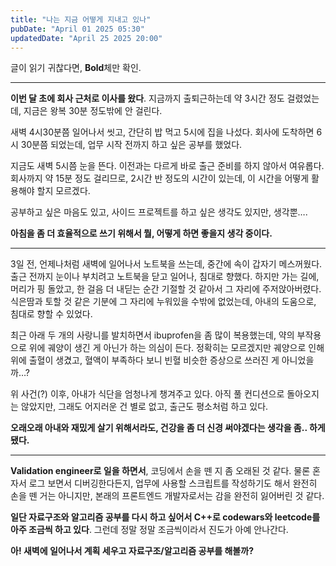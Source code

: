 ```yaml
---
title: "나는 지금 어떻게 지내고 있나"
pubDate: "April 01 2025 05:30"
updatedDate: "April 25 2025 20:00"
---
```



글이 읽기 귀찮다면, **Bold**체만 확인.

---


**이번 달 초에 회사 근처로 이사를 왔다**.
지금까지 출퇴근하는데 약 3시간 정도 걸렸었는데, 지금은 왕복 30분 정도밖에 안 걸린다.

새벽 4시30분쯤 일어나서 씻고, 간단히 밥 먹고 5시에 집을 나섰다. 회사에 도착하면 6시 30분쯤 되었는데, 업무 시작 전까지 하고 싶은 공부를 했었다.

지금도 새벽 5시쯤 눈을 뜬다. 이전과는 다르게 바로 출근 준비를 하지 않아서 여유롭다. 회사까지 약 15분 정도 걸리므로, 2시간 반 정도의 시간이 있는데, 이 시간을 어떻게 활용해야 할지 모르겠다.

공부하고 싶은 마음도 있고, 사이드 프로젝트를 하고 싶은 생각도 있지만, 생각뿐….

**아침을 좀 더 효율적으로 쓰기 위해서 뭘, 어떻게 하면 좋을지 생각 중이다.**

---

3일 전, 언제나처럼 새벽에 일어나서 노트북을 쓰는데, 중간에 속이 갑자기 메스꺼웠다. 출근 전까지 눈이나 부치려고 노트북을 닫고 일어나, 침대로 향했다. 하지만 가는 길에, 머리가 핑 돌았고, 한 걸음 더 내딛는 순간 기절할 것 같아서 그 자리에 주저앉아버렸다. 식은땀과 토할 것 같은 기분에 그 자리에 누워있을 수밖에 없었는데, 아내의 도움으로, 침대로 향할 수 있었다.

최근 아래 두 개의 사랑니를 발치하면서 ibuprofen을 좀 많이 복용했는데, 약의 부작용으로 위에 궤양이 생긴 게 아닌가 하는 의심이 든다. 정확히는 모르겠지만 궤양으로 인해 위에 출혈이 생겼고, 혈액이 부족하다 보니 빈혈 비슷한 증상으로 쓰러진 게 아니었을까…?

위 사건(?) 이후, 아내가 식단을 엄청나게 챙겨주고 있다. 아직 풀 컨디션으로 돌아오지는 않았지만, 그래도 어지러운 건 별로 없고, 출근도 평소처럼 하고 있다.

**오래오래 아내와 재밌게 살기 위해서라도, 건강을 좀 더 신경 써야겠다는 생각을 좀.. 하게 됐다.**

---

**Validation engineer로 일을 하면서**, 코딩에서 손을 뗀 지 좀 오래된 것 같다. 물론 혼자서 로그 보면서 디버깅한다든지, 업무에 사용할 스크립트를 작성하기도 해서 완전히 손을 뗀 거는 아니지만, 본래의 프론트엔드 개발자로서는 감을 완전히 잃어버린 것 같다.

**일단 자료구조와 알고리즘 공부를 다시 하고 싶어서 C++로 codewars와 leetcode를 아주 조금씩 하고 있다**. 그런데 정말 정말 조금씩이라서 진도가 아예 안나간다. 

**아! 새벽에 일어나서 계획 세우고 자료구조/알고리즘 공부를 해볼까?** 